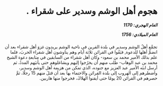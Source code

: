 <h1 dir="rtl">هجوم أهل الوشم وسدير على شقراء  .</h1>

<h5 dir="rtl">العام الهجري:  1170

العام الميلادي: 1756

</h5>

<p dir="rtl">تجمَّع أهلُ الوشم وسدير في بلدة القرين في ناحية الوشم يريدون غزوَ أهل شقراء بعد أن انضمَّ أهلها للدعوة, فبَقُوا في القرائن ثلاثة أيام وهم يناوشون أهل شقراء الحربَ، فلما علم بذلك الأمير محمد بن سعود- وكان أهل شقراء من السابقين في متابعةِ دعوة الشيخ محمد بن عبد الوهاب- طلب منهم أن يخرُجوا إليهم ويشاغلوهم حتى يأتيَهم المددُ، ثم أرسل ابنَه الأمير عبد العزيز مع جنوده، الذي تمكن من هزيمة أهل الوشم وسدير، واضطرهم إلى الهروب إلى بلدة القرائن والاحتماء بها بعد أن قتلَ منهم 15 رجلًا، ثمَّ حصرهم في القرائن 20 يومًا حتى أيقنوا الهلاكَ، فخرجوا منها هاربين.</p></br>
